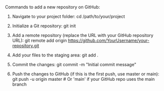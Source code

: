 Commands to add a new repository on GitHub:

1. Navigate to your project folder:
   cd /path/to/your/project

2. Initialize a Git repository:
   git init

3. Add a remote repository (replace the URL with your GitHub repository URL):
   git remote add origin https://github.com/YourUsername/your-repository.git

4. Add your files to the staging area:
   git add .

5. Commit the changes:
   git commit -m "Initial commit message"

6. Push the changes to GitHub (if this is the first push, use master or main):
   git push -u origin master  # Or 'main' if your GitHub repo uses the main branch
